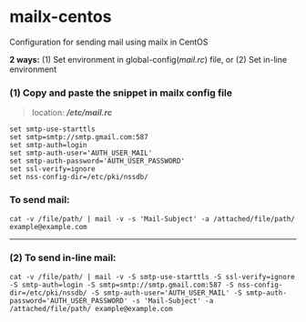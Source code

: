 # mailx-centos
Configuration for sending mail using mailx in CentOS

**2 ways:** (1) Set environment in global-config(*mail.rc*) file, or (2) Set in-line environment 

### (1) Copy and paste the snippet in mailx config file 
> location: ***/etc/mail.rc***

```
set smtp-use-starttls
set smtp=smtp://smtp.gmail.com:587
set smtp-auth=login
set smtp-auth-user='AUTH_USER_MAIL'
set smtp-auth-password='AUTH_USER_PASSWORD'
set ssl-verify=ignore
set nss-config-dir=/etc/pki/nssdb/
```

### To send mail:

```
cat -v /file/path/ | mail -v -s 'Mail-Subject' -a /attached/file/path/ example@example.com
```

---
### (2) To send in-line mail:

```
cat -v /file/path/ | mail -v -S smtp-use-starttls -S ssl-verify=ignore -S smtp-auth=login -S smtp=smtp://smtp.gmail.com:587 -S nss-config-dir=/etc/pki/nssdb/ -S smtp-auth-user='AUTH_USER_MAIL' -S smtp-auth-password='AUTH_USER_PASSWORD' -s 'Mail-Subject' -a /attached/file/path/ example@example.com
```

